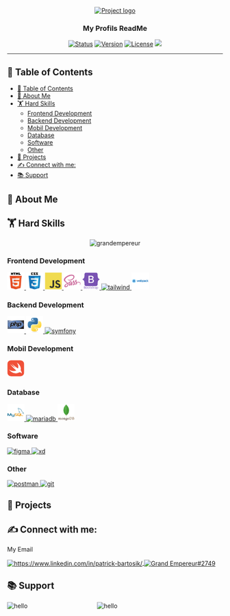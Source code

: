 <p align="center">
  <a href="" rel="noopener">
 <img width=200px height=200px src="https://i.imgur.com/6wj0hh6.jpg" alt="Project logo"></a>
</p>

<h3 align="center">My Profils ReadMe</h3>

<div align="center">

[![Status](https://img.shields.io/badge/status-active-success.svg)]()
[![Version](https://img.shields.io/badge/version-1.1.0-blue.svg)]()
[![License](https://img.shields.io/badge/license-MIT-blue.svg)]()
<img src="https://komarev.com/ghpvc/?username=GrandEmpereur&label=Profile%20views&color=0e75b6&style=flat" /> 
</div>

---
## 📝 Table of Contents <a href="table of contents"></a>

- [📝 Table of Contents <a href="table of contents"></a>](#-table-of-contents-)
- [🧐 About Me <a name = "about"></a>](#-about-me-)
- [🏋️ Hard Skills <a name = "hard_skills"></a>](#️-hard-skills-)
  - [Frontend Development <a name = "Frontend"></a>](#frontend-development-)
  - [Backend Development <a name = "Backend"></a>](#backend-development-)
  - [Mobil Development <a name = "Mobil"></a>](#mobil-development-)
  - [Database <a name = "Databases"></a>](#database-)
  - [Software <a name = "Software"></a>](#software-)
  - [Other <a name = "Other"></a>](#other-)
- [🎈 Projects <a name="Projects"></a>](#-projects-)
- [✍️ Connect with me:  <a name = "authors"></a>](#️-connect-with-me--)
- [📚 Support <a name = "Support"></a>](#-support-)

## 🧐 About Me <a name = "about"></a>


## 🏋️ Hard Skills <a name = "hard_skills"></a>

<p align="center" ><img src="https://github-readme-stats.vercel.app/api/top-langs?username=grandempereur&show_icons=true&locale=en&layout=compact" alt="grandempereur" /></p>

### Frontend Development <a name = "Frontend"></a>

<p>

  <a href="https://www.w3.org/html/" target="_blank" rel="noreferrer">      
    <img src="https://raw.githubusercontent.com/devicons/devicon/master/icons/html5/html5-original-wordmark.svg" alt="html5" width="40" height="40"/> 
  </a>
  
  <a href="https://www.w3schools.com/css/" target="_blank" rel="noreferrer"> 
    <img src="https://raw.githubusercontent.com/devicons/devicon/master/icons/css3/css3-original-wordmark.svg" alt="css3" width="40" height="40"/> 
  </a>

  <a href="https://developer.mozilla.org/en-US/docs/Web/JavaScript" target="_blank" rel="noreferrer">
    <img src="https://raw.githubusercontent.com/devicons/devicon/master/icons/javascript/javascript-original.svg" alt="javascript" width="40" height="40"/> 
  </a>

  <a href="https://sass-lang.com" target="_blank" rel="noreferrer"> 
    <img src="https://raw.githubusercontent.com/devicons/devicon/master/icons/sass/sass-original.svg" alt="sass" width="40" height="40"/> 
  </a>

  <a href="https://getbootstrap.com" target="_blank" rel="noreferrer"> 
    <img src="https://raw.githubusercontent.com/devicons/devicon/master/icons/bootstrap/bootstrap-plain-wordmark.svg" alt="bootstrap" width="40" height="40"/> 
  </a>

  <a href="https://tailwindcss.com/" target="_blank" rel="noreferrer"> 
    <img src="https://www.vectorlogo.zone/logos/tailwindcss/tailwindcss-icon.svg" alt="tailwind" width="40" height="40"/> 
  </a>
  
  <a href="https://webpack.js.org" target="_blank" rel="noreferrer"> 
    <img src="https://raw.githubusercontent.com/devicons/devicon/d00d0969292a6569d45b06d3f350f463a0107b0d/icons/webpack/webpack-original-wordmark.svg" alt="webpack" width="40" height="40"/> 
  </a>


### Backend Development <a name = "Backend"></a>

  <a href="https://www.php.net" target="_blank" rel="noreferrer"> 
    <img src="https://raw.githubusercontent.com/devicons/devicon/master/icons/php/php-original.svg" alt="php" width="40" height="40"/> 
  </a>

  <a href="https://www.python.org" target="_blank" rel="noreferrer"> 
    <img src="https://raw.githubusercontent.com/devicons/devicon/master/icons/python/python-original.svg" alt="python" width="40" height="40"/> 
  </a>

  <a href="https://symfony.com" target="_blank" rel="noreferrer"> 
    <img src="https://symfony.com/logos/symfony_black_03.svg" alt="symfony" width="40" height="40"/>
  </a>

### Mobil Development <a name = "Mobil"></a>

  <a href="https://developer.apple.com/swift/" target="_blank" rel="noreferrer"> 
    <img src="https://raw.githubusercontent.com/devicons/devicon/master/icons/swift/swift-original.svg" alt="swift" width="40" height="40"/> 
  </a>

### Database <a name = "Databases"></a>

  <a href="https://www.mysql.com/" target="_blank" rel="noreferrer"> 
    <img src="https://raw.githubusercontent.com/devicons/devicon/master/icons/mysql/mysql-original-wordmark.svg" alt="mysql" width="40" height="40"/> 
  </a>

  <a href="https://mariadb.org/" target="_blank" rel="noreferrer"> 
    <img src="https://www.vectorlogo.zone/logos/mariadb/mariadb-icon.svg" alt="mariadb" width="40" height="40"/> 
  </a>

  <a href="https://www.mongodb.com/" target="_blank" rel="noreferrer"> 
    <img src="https://raw.githubusercontent.com/devicons/devicon/master/icons/mongodb/mongodb-original-wordmark.svg" alt="mongodb" width="40" height="40"/> 
  </a>

### Software <a name = "Software"></a>

  <a href="https://www.figma.com/" target="_blank" rel="noreferrer"> 
    <img src="https://www.vectorlogo.zone/logos/figma/figma-icon.svg" alt="figma" width="40" height="40"/> 
  </a>

  <a href="https://www.adobe.com/products/xd.html" target="_blank" rel="noreferrer"> 
    <img src="https://cdn.worldvectorlogo.com/logos/adobe-xd.svg" alt="xd" width="40" height="40"/> 
  </a>

### Other <a name = "Other"></a>
  <a href="https://postman.com" target="_blank" rel="noreferrer"> 
    <img src="https://www.vectorlogo.zone/logos/getpostman/getpostman-icon.svg" alt="postman" width="40" height="40"/> 
  </a>

  <a href="https://git-scm.com/" target="_blank" rel="noreferrer"> 
    <img src="https://www.vectorlogo.zone/logos/git-scm/git-scm-icon.svg" alt="git" width="40" height="40"/> 
  </a>
</p>

## 🎈 Projects <a name="Projects"></a>

## ✍️ Connect with me:  <a name = "authors"></a>

My Email 
<p align="left">
  <a href="https://linkedin.com/in/https://www.linkedin.com/in/patrick-bartosik/" target="blank">
    <img align="center" src="https://raw.githubusercontent.com/rahuldkjain/github-profile-readme-generator/master/src/images/icons/Social/linked-in-alt.svg" alt="https://www.linkedin.com/in/patrick-bartosik/" height="30" width="40" />
  </a>
  
  <a href="https://discord.gg/Grand Empereur#2749" target="blank">
    <img align="center" src="https://raw.githubusercontent.com/rahuldkjain/github-profile-readme-generator/master/src/images/icons/Social/discord.svg" alt="Grand Empereur#2749" height="30" width="40" />
  </a>
</p>

## 📚 Support <a name = "Support"></a>
<p>
  <a href="https://www.buymeacoffee.com/hello"> 
    <img align="left" src="https://cdn.buymeacoffee.com/buttons/v2/default-yellow.png" height="50" width="210" alt="hello" />
  </a>
  <a href="https://ko-fi.com/hello"> 
    <img align="left" src="https://cdn.ko-fi.com/cdn/kofi3.png?v=3" height="50" width="210" alt="hello" />
  </a>
</p>